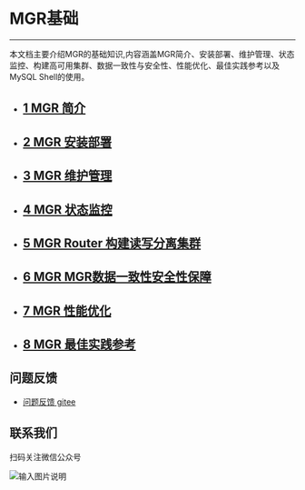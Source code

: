 # MGR基础

---

本文档主要介绍MGR的基础知识,内容涵盖MGR简介、安装部署、维护管理、状态监控、构建高可用集群、数据一致性与安全性、性能优化、最佳实践参考以及MySQL Shell的使用。

- ## [1 MGR 简介](./1-mgr-introduction.md)
- ## [2 MGR 安装部署](./2-mgr-install-deploy.md)
- ## [3 MGR 维护管理](./3-mgr-maintain-admin.md)
- ## [4 MGR 状态监控](./4-mgr-status-monitor.md)
- ## [5 MGR Router 构建读写分离集群](./5-mgr-readwrite-split.md)
- ## [6 MGR MGR数据一致性安全性保障](./6-mgr-data-security.md)
- ## [7 MGR 性能优化](./7-mgr-performance-tuning.md)
- ## [8 MGR 最佳实践参考](./8-mgr-best-practices.md)

**问题反馈**
---
- [问题反馈 gitee](https://gitee.com/GreatSQL/GreatSQL-Manual/issues)


**联系我们**
---

扫码关注微信公众号

![输入图片说明](https://images.gitee.com/uploads/images/2021/0802/141935_2ea2c196_8779455.jpeg "greatsql社区-wx-qrcode-0.5m.jpg")
